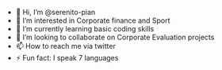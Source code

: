 - 👋 Hi, I’m @serenito-pian
- 👀 I’m interested in Corporate finance and Sport
- 🌱 I’m currently learning basic coding skills
- 💞️ I’m looking to collaborate on Corporate Evaluation projects
- 📫 How to reach me via twitter
- ⚡ Fun fact: I speak 7 languages

<!---
serenito-pian/serenito-pian is a ✨ special ✨ repository because its `README.md` (this file) appears on your GitHub profile.
You can click the Preview link to take a look at your changes.
--->
